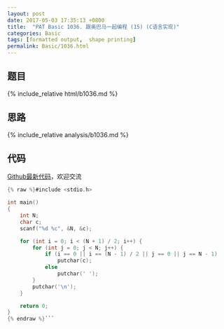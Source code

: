 ```yaml
---
layout: post
date: 2017-05-03 17:35:13 +0800
title:  "PAT Basic 1036. 跟奥巴马一起编程 (15) (C语言实现)"
categories: Basic
tags: [formatted output,  shape printing]
permalink: Basic/1036.html
---
```


## 题目

{% include_relative html/b1036.md %}

## 思路

{% include_relative analysis/b1036.md %}

## 代码

[Github最新代码](https://github.com/OliverLew/PAT/blob/master/PATBasic/1036.c)，欢迎交流

```c
{% raw %}#include <stdio.h>

int main()
{
	int N;
	char c;
	scanf("%d %c", &N, &c);

	for (int i = 0; i < (N + 1) / 2; i++) {
		for (int j = 0; j < N; j++) {
			if (i == 0 || i == (N - 1) / 2 || j == 0 || j == N - 1)
				putchar(c);
			else
				putchar(' ');
		}
		putchar('\n');
	}

	return 0;
}
{% endraw %}```